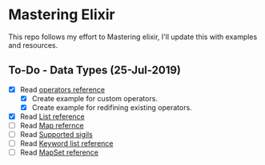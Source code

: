 # Mastering Elixir

This repo follows my effort to Mastering elixir, I'll update this with examples
and resources.

## To-Do - Data Types (25-Jul-2019)

- [x] Read [operators reference](https://hexdocs.pm/elixir/operators.html)  
    * [x] Create example for custom operators.
    * [x] Create example for redifining existing operators.
- [x] Read [List reference](https://hexdocs.pm/elixir/List.html)
- [ ] Read [Map refernce](https://hexdocs.pm/elixir/Map.html)
- [ ] Read [Supported sigils](http://elixir-lang.github.io/getting-started/sigils.html)
- [ ] Read [Keyword list reference](https://hexdocs.pm/elixir/Keyword.html)
- [ ] Read [MapSet reference](https://hexdocs.pm/elixir/MapSet.html)